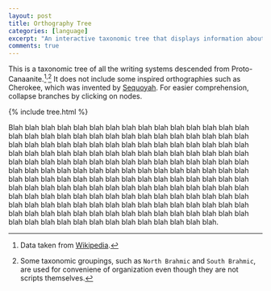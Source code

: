 ```yaml
---
layout: post
title: Orthography Tree
categories: [language]
excerpt: "An interactive taxonomic tree that displays information about the world's writing systems."
comments: true
---
```


This is a taxonomic tree of all the writing systems descended from Proto-Canaanite.[^1]<sup>,</sup>[^2] It does not include some inspired orthographies such as Cherokee, which was invented by [Sequoyah](https://en.wikipedia.org/wiki/Sequoyah). For easier comprehension, collapse branches by clicking on nodes.

{% include tree.html %}

Blah blah blah blah blah blah blah blah blah blah blah blah blah blah blah blah blah blah blah blah blah blah blah blah blah blah blah blah blah blah blah blah blah blah blah blah blah blah blah blah blah blah blah blah blah blah blah blah blah blah blah blah blah blah blah blah blah blah blah blah blah blah blah blah blah blah blah blah blah blah blah blah blah blah blah blah blah blah blah blah blah blah blah blah blah blah blah blah blah blah blah blah blah blah blah blah blah blah blah blah blah blah blah blah blah blah blah blah blah blah blah blah blah blah blah blah blah blah blah blah blah blah blah blah blah blah blah blah blah blah blah blah blah blah blah blah blah blah blah blah blah blah blah blah blah blah blah blah blah blah blah blah blah blah blah blah blah blah blah blah blah blah blah blah blah blah blah blah blah blah blah blah blah blah blah blah blah blah.

[^1]: Data taken from [Wikipedia](https://en.wikipedia.org/wiki/List_of_writing_systems).
[^2]: Some taxonomic groupings, such as `North Brahmic` and `South Brahmic`, are used for conveniene of organization even though they are not scripts themselves.